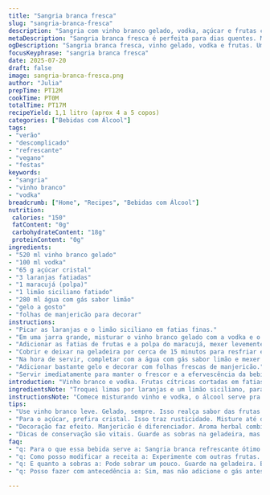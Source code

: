 ```yaml
---
title: "Sangria branca fresca"
slug: "sangria-branca-fresca"
description: "Sangria com vinho branco gelado, vodka, açúcar e frutas cítricas. Mistura o azedinho da lima com o amarguinho do limão e o frescor da hortelã. Refresca bastante. Tem toque efervescente com água tônica. Gelada, serve para dias quentes e encontros descomplicados. Receita vegana, sem lactose nem glúten. Uma pitada de suco de limão adiciona acidez. As frutas enfeitam, dão sabor leve, sem pesar no álcool. Fácil de preparar e aguarda descanso na geladeira. Hora de apurar o sabor, refrescar, servir com gelo e folhas de hortelã para aromatizar. Bebida que chama pra conversa e relaxa."
metaDescription: "Sangria branca fresca é perfeita para dias quentes. Mistura vinho, vodka e frutas cítricas. Refrescante e leve, ideal para encontros."
ogDescription: "Sangria branca fresca, vinho gelado, vodka e frutas. Uma receita refrescante e leve. Perfeita para encontros num dia quente. Aprenda a fazer."
focusKeyphrase: "sangria branca fresca"
date: 2025-07-20
draft: false
image: sangria-branca-fresca.png
author: "Julia"
prepTime: PT12M
cookTime: PT0M
totalTime: PT17M
recipeYield: 1,1 litro (aprox 4 a 5 copos)
categories: ["Bebidas com Álcool"]
tags:
- "verão"
- "descomplicado"
- "refrescante"
- "vegano"
- "festas"
keywords:
- "sangria"
- "vinho branco"
- "vodka"
breadcrumb: ["Home", "Recipes", "Bebidas com Álcool"]
nutrition: 
 calories: "150"
 fatContent: "0g"
 carbohydrateContent: "18g"
 proteinContent: "0g"
ingredients:
- "520 ml vinho branco gelado"
- "100 ml vodka"
- "65 g açúcar cristal"
- "3 laranjas fatiadas"
- "1 maracujá (polpa)"
- "1 limão siciliano fatiado"
- "280 ml água com gás sabor limão"
- "gelo a gosto"
- "folhas de manjericão para decorar"
instructions:
- "Picar as laranjas e o limão siciliano em fatias finas."
- "Em uma jarra grande, misturar o vinho branco gelado com a vodka e o açúcar cristal, mexer até dissolver o açúcar."
- "Adicionar as fatias de frutas e a polpa do maracujá, mexer levemente para soltar o sabor das frutas."
- "Cobrir e deixar na geladeira por cerca de 15 minutos para resfriar e apurar o sabor."
- "Na hora de servir, completar com a água com gás sabor limão e mexer delicadamente."
- "Adicionar bastante gelo e decorar com folhas frescas de manjericão."
- "Servir imediatamente para manter o frescor e a efervescência da bebida."
introduction: "Vinho branco e vodka. Frutas cítricas cortadas em fatias, lichia aqui, maracujá ali. Açúcar cristal pra equilibrar. Água com gás com toque de limão, mudando o tônico tradicional. A mistura fermenta devagar, não muito tempo, meia hora já bate certo. A geladeira faz o papel dela, deixa fresquinho. Manjericão? Substituto da hortelã, mais perfumado. Gelo é fundamental, vai até transbordar, mas tudo bem. O gelo ajuda a terceira dimensão do sabor brotar. Isso aqui é relaxar depois de um dia quente. Uma receita pra convidar os amigos, não pra complicar. Cítrico, fresco, leve, esse é o segredo."
ingredientsNote: "Troquei limas por laranjas e um limão siciliano, para dar uma doçura e acidez equilibradas. Maracujá entra para um toque tropical, diferente do original, que usava só limas e limão. Trocando água tônica comum por água com gás sabor limão, o gosto muda, suaviza o amargor e acrescenta vibração. O açúcar usado foi cristal para um esquema mais rústico, diferente do açúcar branco refinado. Parece mais pesado, mas dissolve igual, só precisa mexer mais um pouco. Para decorar, manjericão sai da simplicidade da hortelã, traz notas herbais que combinam com os cítricos e bebida alcoólica. Tudo vegano, sem lactose, sem glúten. Ingredientes fáceis de encontrar no Brasil, comum em feiras e mercados locais. Vidros transparentes ajudam no visual, cores das frutas aparecem melhor, o que influencia a vontade de beber."
instructionsNote: "Comece misturando vinho e vodka, o álcool serve pra extrair sabor das frutas. O açúcar não pode ser jogado por cima, precisa ser incorporado, mexa mais de 3 minutos se necessário. Depois jogue as frutas, pedaços finos, porque contato maior, mais sabor extraído. O maracujá com semente fica mais rústico, então mexa com cuidado pra não amassar demais. Geladeira por 15 minutos só, não é para a bebida congelar, /é só dar uma refrescada, deixar a fruta amolecer discretamente. Na hora de servir, água com gás aromatizada entra devagar, assim conserva o que já foi equilibrado. Gelo vai até a boca da jarra, para a bebida não diluir rápido. Decoração com manjericão dá aroma, serve pra levantar o olhar antes de beber. Pra servir, copos translúcidos, simples, até de vidro reciclado, para ficar informal. Misture antes de cada copo, já que o gás tende a subir. Finalização rápida, festa pronta."
tips:
- "Use vinho branco leve. Gelado, sempre. Isso realça sabor das frutas. Qualidade do vinho faz diferença. A vodka aumenta o teor alcoólico, mas equilíbrio é essencial. Escolha frutas maduras. Laranjas, limão siciliano e maracujá dão frescor. Maracujá traz tropicalidade. Faça fatias finas. Assim mais sabor vai liberar. Misture bem, mas não esmague. A maceração é sutil, um toque. Cubra a bebida e guarde na geladeira. Não esqueça do gelo, fundamental."
- "Para o açúcar, prefira cristal. Isso traz rusticidade. Misture até dissolver. Mexa bastante, beba bem. Não jogue o açúcar por cima. Dê atenção ao tempo. 15 min na geladeira é ideal. Ventilação faz a diferença. Água com gás sabor limão entra no final. Completa bem, adiciona vivacidade. E lembre: vai esfriar mais ainda. Cuidado ao servir, mexa suavemente. O gás fica ativo, não quer perder essa efervescência."
- "Decoração faz efeito. Manjericão é diferenciador. Aroma herbal combina com cítricos. Uma folha ou duas, não precisa mais. Use copos transparentes. Melhores visuais servem em vidro. Sugestão de servir numa jarra maior. Assim, todo mundo pode se servir. Evite copos muito altos, melhores os baixos. E atenção ao gelo. Coloque bastante. Isso ajuda a manter a bebida fresca por mais tempo. Lembre de misturar antes de cada copo."
- "Dicas de conservação são vitais. Guarde as sobras na geladeira, mas não por muito tempo. Melhores sabores em até 24 horas. Depois disso, pode perder frescor. Se não for consumir rápido, deixe as frutas de fora. Isso impede que amoleçam demais. E se quiser inovar, acrescente outras frutas. Famosos são morango ou abacaxi, mas tudo a ver com a estação. Outras frutas tropicais funcionam. Deixe seu toque pessoal."
faq:
- "q: Para o que essa bebida serve a: Sangria branca refrescante ótimo para dias quentes. Muito comum em festas. O frescor é incrível. A mistura é aromática. Prepara bem castigo leve. Uma opção bem versátil para várias ocasiões."
- "q: Como posso modificar a receita a: Experimente com outras frutas. Morangos são ótimos. Abacaxi é tropical. Troque a vodka por gin. Isso muda totalmente o sabor. Mas cuidado com a quantidade de açúcar e gás."
- "q: E quanto a sobras a: Pode sobrar um pouco. Guarde na geladeira. Beba em até 24 horas. Embora sabores mudem um pouco. Se deixar muito tempo, frutas perdem frescor. É melhor beber fresco."
- "q: Posso fazer com antecedência a: Sim, mas não adicione o gás antes. Isso deve ser na hora. Isso garante refrigerante. Você pode preparar tudo e guardar. O gás entrar na hora de servir é que é, ajuda na vivacidade."

---
```

